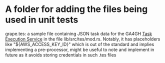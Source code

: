 # A folder for adding the files being used in unit tests

grape.tes: a sample file containing JSON task data for the GA4GH [Task Execution Service](https://github.com/ga4gh/task-execution-schemas) in the file lib/src/tes/mod.rs. Notably, it has placeholders like "${AWS_ACCESS_KEY_ID}" which is out of the standard and implies implementing a pre-processor, might be useful to note and implement in future as it avoids storing credentials in such .tes files
